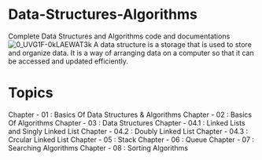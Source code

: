 # Data-Structures-Algorithms
Complete Data Structures and Algorithms code and documentations
![0_UVG1F-0kLAEWAT3k](https://user-images.githubusercontent.com/92685144/206256094-aa25ad20-b1c4-43f4-9271-8f3ea5db6cfd.png)
A data structure is a storage that is used to store and organize data. It is a way of arranging data on a computer so that it can be accessed and updated efficiently.

# Topics
Chapter - 01   : Basics Of Data Structures & Algorithms
Chapter - 02   : Basics Of Algorithms
Chapter - 03   : Data Structures
Chapter - 04.1 : Linked Lists and Singly Linked List
Chapter - 04.2 : Doubly Linked List
Chapter - 04.3 : Crcular Linked List
Chapter - 05   : Stack
Chapter - 06   : Queue
Chapter - 07   : Searching Algorithms
Chapter - 08   : Sorting Algorithms
